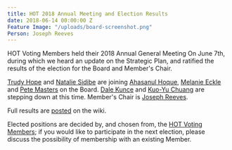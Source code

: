 ```yaml
---
title: HOT 2018 Annual Meeting and Election Results
date: 2018-06-14 00:00:00 Z
Feature Image: "/uploads/board-screenshot.png"
Person: Joseph Reeves
---
```


HOT Voting Members held their 2018 Annual General Meeting On June 7th, during which we heard an update on the Strategic Plan, and ratified the results of the election for the Board and Member's Chair.

[Trudy Hope](https://www.hotosm.org/people/gertrude-trudy-hope-namitala/) and [Natalie Sidibe](https://www.hotosm.org/people/nathalie-sidibe/) are joining [Ahasanul Hoque](https://www.hotosm.org/people/ahasanul-hoque/), [Melanie Eckle](https://www.hotosm.org/people/melanie-eckle/) and [Pete Masters](https://www.hotosm.org/people/pete-masters/) on the Board. [Dale Kunce](https://www.hotosm.org/people/dale-kunce/) and [Kuo-Yu Chuang](https://www.hotosm.org/people/kuo-yu-slayer-chuang/) are stepping down at this time. Member's Chair is [Joseph Reeves](https://www.hotosm.org/people/joseph-reeves/).

Full results are [posted](https://wiki.openstreetmap.org/wiki/Humanitarian_OSM_Team/Board_Elections_2018) on the wiki.

Elected positions are decided by, and chosen from, the [HOT Voting Members](https://www.hotosm.org/voting-members); if you would like to participate in the next election, please discuss the possibility of membership with an existing Member.
